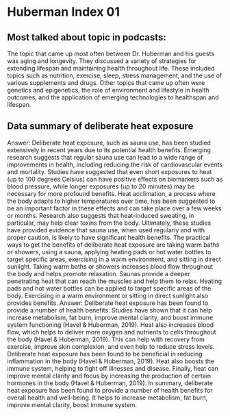 # Huberman Index 01
## Most talked about topic in podcasts:
The topic that came up most often between Dr. Huberman and his guests was aging and longevity. They discussed a variety of strategies for extending lifespan and maintaining health throughout life. These included topics such as nutrition, exercise, sleep, stress management, and the use of various supplements and drugs. Other topics that came up often were genetics and epigenetics, the role of environment and lifestyle in health outcomes, and the application of emerging technologies to healthspan and lifespan.

## Data summary of deliberate heat exposure
Answer:
Deliberate heat exposure, such as sauna use, has been studied extensively in recent years due to its potential health benefits. Emerging research suggests that regular sauna use can lead to a wide range of improvements in health, including reducing the risk of cardiovascular events and mortality. Studies have suggested that even short exposures to heat (up to 100 degrees Celsius) can have positive effects on biomarkers such as blood pressure, while longer exposures (up to 20 minutes) may be necessary for more profound benefits. Heat acclimation, a process where the body adapts to higher temperatures over time, has been suggested to be an important factor in these effects and can take place over a few weeks or months. Research also suggests that heat-induced sweating, in particular, may help clear toxins from the body. Ultimately, these studies have provided evidence that sauna use, when used regularly and with proper caution, is likely to have significant health benefits.
The practical ways to get the benefits of deliberate heat exposure are taking warm baths or showers, using a sauna, applying heating pads or hot water bottles to target specific areas, exercising in a warm environment, and sitting in direct sunlight. Taking warm baths or showers increases blood flow throughout the body and helps promote relaxation. Saunas provide a deeper penetrating heat that can reach the muscles and help them to relax. Heating pads and hot water bottles can be applied to target specific areas of the body. Exercising in a warm environment or sitting in direct sunlight also provides benefits.
Answer: Deliberate heat exposure has been found to provide a number of health benefits. Studies have shown that it can help increase metabolism, fat burn, improve mental clarity, and boost immune system functioning (Havel & Huberman, 2019). Heat also increases blood flow, which helps to deliver more oxygen and nutrients to cells throughout the body (Havel & Huberman, 2019). This can help with recovery from exercise, improve skin complexion, and even help to reduce stress levels.
Deliberate heat exposure has been found to be beneficial in reducing inflammation in the body (Havel & Huberman, 2019). Heat also boosts the immune system, helping to fight off illnesses and disease. Finally, heat can improve mental clarity and focus by increasing the production of certain hormones in the body (Havel & Huberman, 2019).
In summary, deliberate heat exposure has been found to provide a number of health benefits for overall health and well-being. It helps to increase metabolism, fat burn, improve mental clarity, boost immune system.
